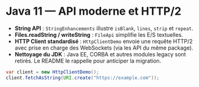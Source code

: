 # Java 11 — API moderne et HTTP/2

- **String API** : `StringEnhancements` illustre `isBlank`, `lines`, `strip` et `repeat`.
- **Files.readString / writeString** : `FileApi` simplifie les E/S textuelles.
- **HTTP Client standardisé** : `HttpClientDemo` envoie une requête HTTP/2 avec prise en charge des WebSockets (via les API du même package).
- **Nettoyage du JDK** : Java EE, CORBA et autres modules legacy sont retirés. Le README le rappelle pour anticiper la migration.

```java
var client = new HttpClientDemo();
client.fetchAsString(URI.create("https://example.com"));
```
